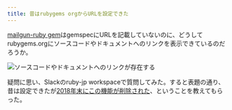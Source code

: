 ```yaml
---
title: 昔はrubygems orgからURLを設定できた
---
```

[mailgun-ruby gem](https://rubygems.org/gems/mailgun-ruby)はgemspecにURLを記載していないのに、どうしてrubygems.orgにソースコードやドキュメントへのリンクを表示できているのだろうか。

![](https://lh4.googleusercontent.com/qwbuI8wZrNVW8IuX_wG5ojPh_hwUGAg4c_1sWyC1FtCrfatf6SU0lscBd7lyNzbSxIMUu8psrCsuRM6MOUMVS48oNcELh11ueYILtoNBiPDAwJO5x1bcsOxKfNB_u4iYdeXSp-TaB-w4gcXYulumg-v3FREteWfqKEQ6AP_v-1585CVtxVP7MlAsJ2IU "ソースコードやドキュメントへのリンクが存在する")

疑問に思い、Slackのruby-jp workspaceで質問してみた。すると表題の通り、昔は設定できたが[2018年末にこの機能が削除された](https://github.com/rubygems/rubygems.org/pull/1815)、ということを教えてもらった。
